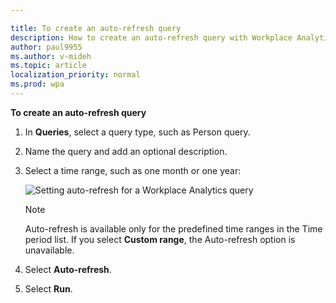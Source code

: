 ```yaml
---

title: To create an auto-refresh query
description: How to create an auto-refresh query with Workplace Analytics. 
author: paul9955
ms.author: v-mideh
ms.topic: article
localization_priority: normal 
ms.prod: wpa
---
```


**To create an auto-refresh query**

1. In **Queries**, select a query type, such as Person query.
2. Name the query and add an optional description.
3. Select a time range, such as one month or one year:

    <img src="../Images/WpA/Tutorials/auto-refresh-query.png" alt="Setting auto-refresh for a Workplace Analytics query">

   > [!Note] 
   > Auto-refresh is available only for the predefined time ranges in the Time period list. If you select **Custom range**, the Auto-refresh option is unavailable.

4. Select **Auto-refresh**.
5. Select **Run**.
